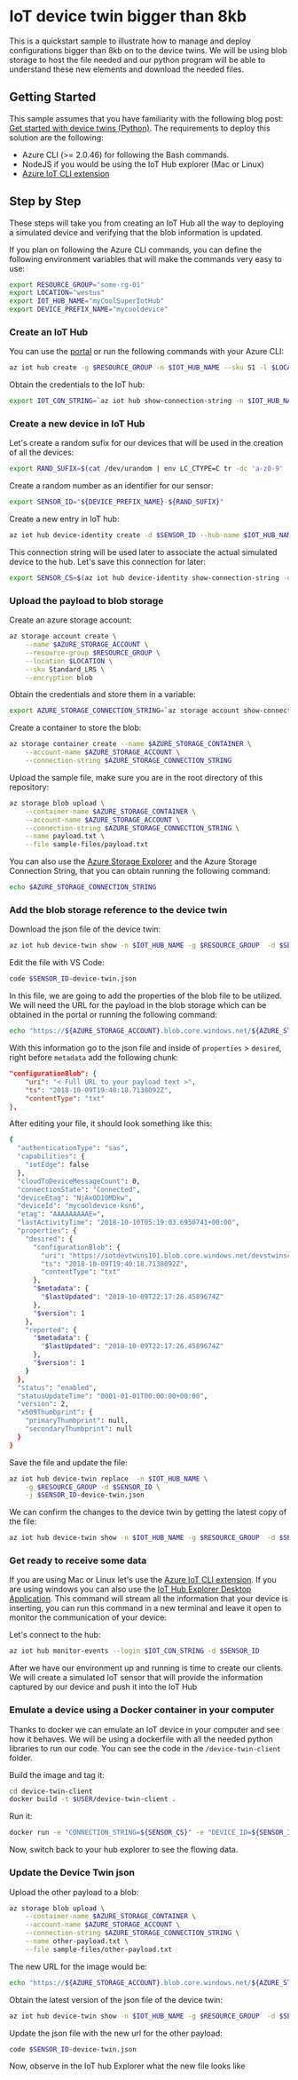 # IoT device twin bigger than 8kb  

This is a quickstart sample to illustrate how to manage and deploy configurations bigger than 8kb on to the device twins. We will be using blob storage to host the file needed and our python program will be able to understand these new elements and download the needed files.

## Getting Started

This sample assumes that you have familiarity with the following blog post: [Get started with device twins (Python)](https://docs.microsoft.com/en-us/azure/iot-hub/iot-hub-python-twin-getstarted). The requirements to deploy this solution are the following:

- Azure CLI (>= 2.0.46) for following the Bash commands.
- NodeJS if you would be using the IoT Hub explorer (Mac or Linux)
- [Azure IoT CLI extension](https://github.com/Azure/azure-iot-cli-extension#step-1-install-the-extension)


## Step by Step

These steps will take you from creating an IoT Hub all the way to deploying a simulated device and verifying that the blob information is updated.

If you plan on following the Azure CLI commands, you can define the following environment variables that will make the commands very easy to use:

```bash
export RESOURCE_GROUP="some-rg-01"
export LOCATION="westus"
export IOT_HUB_NAME="myCoolSuperIotHub"
export DEVICE_PREFIX_NAME="mycooldevice"
```

### Create an IoT Hub 

You can use the [portal](https://docs.microsoft.com/en-us/azure/iot-hub/iot-hub-python-twin-getstarted#create-an-iot-hub) or run the following commands with your Azure CLI:

```bash
az iot hub create -g $RESOURCE_GROUP -n $IOT_HUB_NAME --sku S1 -l $LOCATION
```

Obtain the credentials to the IoT hub:

```bash
export IOT_CON_STRING=`az iot hub show-connection-string -n $IOT_HUB_NAME -g $RESOURCE_GROUP -o tsv`
```


### Create a new device in IoT Hub

Let's create a random sufix for our devices that will be used in the creation of all the devices:

```bash
export RAND_SUFIX=$(cat /dev/urandom | env LC_CTYPE=C tr -dc 'a-z0-9' | fold -w 4 | head -n 1)
```

Create a random number as an identifier for our sensor:

```bash
export SENSOR_ID="${DEVICE_PREFIX_NAME}-${RAND_SUFIX}"
```

Create a new entry in IoT hub:

```bash
az iot hub device-identity create -d $SENSOR_ID --hub-name $IOT_HUB_NAME -g $RESOURCE_GROUP
```

This connection string will be used later to associate the actual simulated device to the hub. Let's save this connection for later:

```bash
export SENSOR_CS=$(az iot hub device-identity show-connection-string -d $SENSOR_ID --hub-name $IOT_HUB_NAME -g $RESOURCE_GROUP -o tsv)
```

### Upload the payload to blob storage

Create an azure storage account:

```bash
az storage account create \
    --name $AZURE_STORAGE_ACCOUNT \
    --resource-group $RESOURCE_GROUP \
    --location $LOCATION \
    --sku Standard_LRS \
    --encryption blob
```

Obtain the credentials and store them in a variable:

```bash
export AZURE_STORAGE_CONNECTION_STRING=`az storage account show-connection-string -g $RESOURCE_GROUP -n $AZURE_STORAGE_ACCOUNT -o tsv`
```

Create a container to store the blob:

```bash
az storage container create --name $AZURE_STORAGE_CONTAINER \
    --account-name $AZURE_STORAGE_ACCOUNT \
    --connection-string $AZURE_STORAGE_CONNECTION_STRING
```

Upload the sample file, make sure you are in the root directory of this repository:

```bash
az storage blob upload \
    --container-name $AZURE_STORAGE_CONTAINER \
    --account-name $AZURE_STORAGE_ACCOUNT \
    --connection-string $AZURE_STORAGE_CONNECTION_STRING \
    --name payload.txt \
    --file sample-files/payload.txt
```

You can also use the [Azure Storage Explorer](https://azure.microsoft.com/en-us/features/storage-explorer/) and the Azure Storage Connection String, that you can obtain running the following command:

```bash
echo $AZURE_STORAGE_CONNECTION_STRING
```

### Add the blob storage reference to the device twin

Download the json file of the device twin:

```bash
az iot hub device-twin show -n $IOT_HUB_NAME -g $RESOURCE_GROUP  -d $SENSOR_ID > $SENSOR_ID-device-twin.json
```

Edit the file with VS Code:

```bash
code $SENSOR_ID-device-twin.json
```

In this file, we are going to add the properties of the blob file to be utilized. We will need the URL for the payload in the blob storage which can be obtained in the portal or running the following command:

```bash
echo "https://${AZURE_STORAGE_ACCOUNT}.blob.core.windows.net/${AZURE_STORAGE_CONTAINER}/payload.txt"
```


With this information go to the json file and inside of `properties` > `desired`, right before `metadata` add the following chunk:

```json
"configurationBlob": {
    "uri": "< Full URL to your payload text >",
    "ts": "2018-10-09T19:40:18.7138092Z",
    "contentType": "txt"
},
```

After editing your file, it should look something like this:

```bash
{
  "authenticationType": "sas",
  "capabilities": {
    "iotEdge": false
  },
  "cloudToDeviceMessageCount": 0,
  "connectionState": "Connected",
  "deviceEtag": "NjAxOD10MDkw",
  "deviceId": "mycooldevice-ksn6",
  "etag": "AAAAAAAAAE=",
  "lastActivityTime": "2018-10-10T05:19:03.6950741+00:00",
  "properties": {
    "desired": {
      "configurationBlob": {
        "uri": "https://iotdevtwins101.blob.core.windows.net/devstwinscontainer/payload.txt",
        "ts": "2018-10-09T19:40:18.7138092Z",
        "contentType": "txt"
      },
      "$metadata": {
        "$lastUpdated": "2018-10-09T22:17:26.4589674Z"
      },
      "$version": 1
    },
    "reported": {
      "$metadata": {
        "$lastUpdated": "2018-10-09T22:17:26.4589674Z"
      },
      "$version": 1
    }
  },
  "status": "enabled",
  "statusUpdateTime": "0001-01-01T00:00:00+00:00",
  "version": 2,
  "x509Thumbprint": {
    "primaryThumbprint": null,
    "secondaryThumbprint": null
  }
}

```

Save the file and update the file:

```bash
az iot hub device-twin replace  -n $IOT_HUB_NAME \
    -g $RESOURCE_GROUP -d $SENSOR_ID \
    -j $SENSOR_ID-device-twin.json
```

We can confirm the changes to the device twin by getting the latest copy of the file:

```bash
az iot hub device-twin show -n $IOT_HUB_NAME -g $RESOURCE_GROUP  -d $SENSOR_ID
```

### Get ready to receive some data 

If you are using Mac or Linux let's use the [Azure IoT CLI extension](https://github.com/Azure/azure-iot-cli-extension#step-1-install-the-extension). If you are using windows you can also use the [IoT Hub Explorer Desktop Application](https://github.com/Azure/azure-iot-sdk-csharp/tree/master/tools/DeviceExplorer). This command will stream all the information that your device is inserting, you can run this command in a new terminal and leave it open to monitor the communication of your device:

Let's connect to the hub:

```bash
az iot hub monitor-events --login $IOT_CON_STRING -d $SENSOR_ID
```

After we have our environment up and running is time to create our clients. We will create a simulated IoT sensor that will provide the information captured by our device and push it into the IoT Hub


### Emulate a device using a Docker container in your computer

 Thanks to docker we can emulate an IoT device in your computer and see how it behaves. We will be using a dockerfile with all the needed python libraries to run our code. You can see the code in the `/device-twin-client` folder. 

 Build the image and tag it:

```bash
cd device-twin-client
docker build -t $USER/device-twin-client .
```

Run it:

```bash
docker run -e "CONNECTION_STRING=${SENSOR_CS}" -e "DEVICE_ID=${SENSOR_ID}" -t $USER/device-twin-client .
```

Now, switch back to your hub explorer to see the flowing data.

### Update the Device Twin json

Upload the other payload to a blob:

```bash
az storage blob upload \
    --container-name $AZURE_STORAGE_CONTAINER \
    --account-name $AZURE_STORAGE_ACCOUNT \
    --connection-string $AZURE_STORAGE_CONNECTION_STRING \
    --name other-payload.txt \
    --file sample-files/other-payload.txt
```

The new URL for the image would be:

```bash
echo "https://${AZURE_STORAGE_ACCOUNT}.blob.core.windows.net/${AZURE_STORAGE_CONTAINER}/payload.txt"
```

Obtain the latest version of the json file of the device twin:

```bash
az iot hub device-twin show -n $IOT_HUB_NAME -g $RESOURCE_GROUP  -d $SENSOR_ID > $SENSOR_ID-device-twin.json
```

Update the json file with the new url for the other payload:

```bash
code $SENSOR_ID-device-twin.json
```

Now, observe in the IoT hub Explorer what the new file looks like